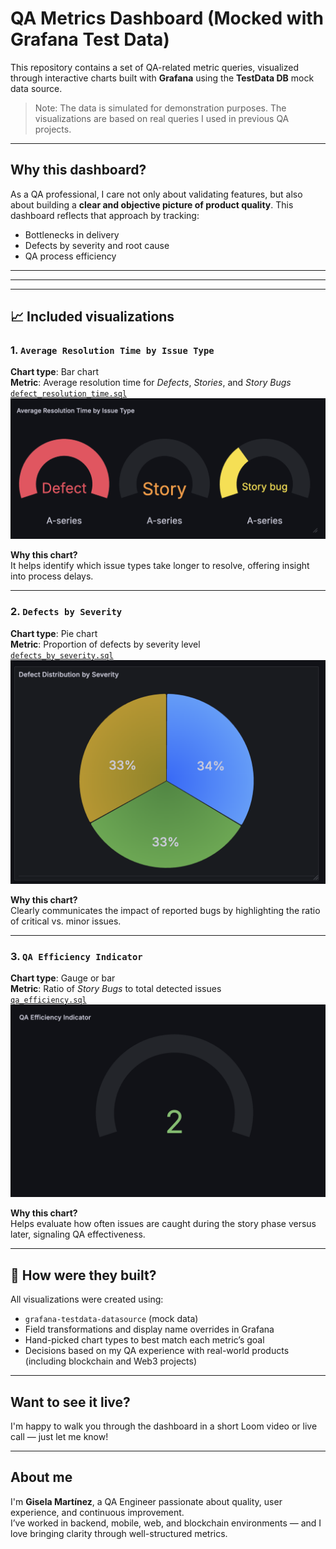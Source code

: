 # QA Metrics Dashboard (Mocked with Grafana Test Data)

This repository contains a set of QA-related metric queries, visualized through interactive charts built with **Grafana** using the **TestData DB** mock data source.

> Note: The data is simulated for demonstration purposes. The visualizations are based on real queries I used in previous QA projects.

---

## Why this dashboard?

As a QA professional, I care not only about validating features, but also about building a **clear and objective picture of product quality**. This dashboard reflects that approach by tracking:

-  Bottlenecks in delivery
-  Defects by severity and root cause
-  QA process efficiency

---

---

---

## 📈 Included visualizations

### 1. `Average Resolution Time by Issue Type`
**Chart type**: Bar chart  
**Metric**: Average resolution time for *Defects*, *Stories*, and *Story Bugs*  
[`defect_resolution_time.sql`](queries/defect_resolution_time.sql)  
![chart](dashboard/Average_Resolution_Time_by_Issue.png)

**Why this chart?**  
It helps identify which issue types take longer to resolve, offering insight into process delays.

---

### 2. `Defects by Severity`
**Chart type**: Pie chart  
**Metric**: Proportion of defects by severity level  
[`defects_by_severity.sql`](queries/defects_by_severity.sql)  
![chart](dashboard/defects_by_severity.png)

**Why this chart?**  
Clearly communicates the impact of reported bugs by highlighting the ratio of critical vs. minor issues.

---

### 3. `QA Efficiency Indicator`
**Chart type**: Gauge or bar  
**Metric**: Ratio of *Story Bugs* to total detected issues  
[`qa_efficiency.sql`](queries/qa_efficiency.sql)  
![chart](dashboard/qa_efficiency.png)

**Why this chart?**  
Helps evaluate how often issues are caught during the story phase versus later, signaling QA effectiveness.

---

## 🔧 How were they built?

All visualizations were created using:

-  `grafana-testdata-datasource` (mock data)
-  Field transformations and display name overrides in Grafana
-  Hand-picked chart types to best match each metric’s goal
-  Decisions based on my QA experience with real-world products (including blockchain and Web3 projects)

---

## Want to see it live?

I'm happy to walk you through the dashboard in a short Loom video or live call — just let me know!

---

## About me

I'm **Gisela Martínez**, a QA Engineer passionate about quality, user experience, and continuous improvement.  
I’ve worked in backend, mobile, web, and blockchain environments — and I love bringing clarity through well-structured metrics.
